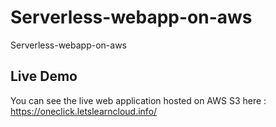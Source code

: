# Serverless-webapp-on-aws
Serverless-webapp-on-aws

## Live Demo

You can see the live web application hosted on AWS S3 here : https://oneclick.letslearncloud.info/
